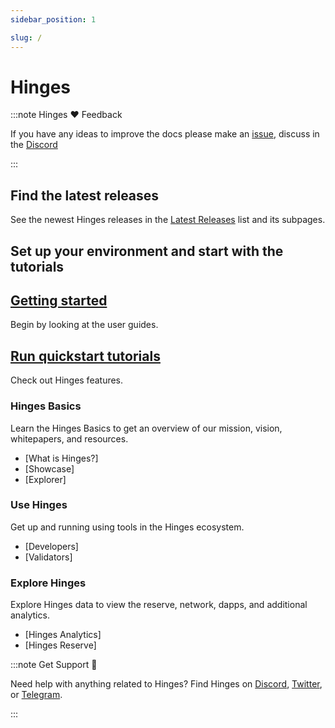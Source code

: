 ```yaml
---
sidebar_position: 1

slug: /
---
```


# Hinges

:::note Hinges ❤️ Feedback

If you have any ideas to improve the docs please make an [issue](https://github.com/hedgeplus-io/docs/issues/new), discuss in the [Discord](https://discord.gg/6nTkjb6y)

:::

## Find the latest releases

See the newest Hinges releases in the [Latest Releases](./5-Resources.md) list and its subpages.

## Set up your environment and start with the tutorials   

<div class="docs-card-container">
<div class="row row-cols-1 row-cols-md-3a g-4">
  
  <div class="col">
    <div class="card card-body h-100 d-flex flex-column" >
    <a href="/4-User Guides/1-Staking" class="card-title card-link stretched-link"><h2>Getting started</h2></a>
    <p class="card-text">Begin by looking at the user guides.</p>
</div>
  </div>
  <div class="col">
    <div class="card card-body h-100 d-flex flex-column">
    <a href="/2-Features/ Autonomous" class="card-title card-link stretched-link"> <h2>Run quickstart tutorials</h2></a>
    <p class="card-text">Check out Hinges features.</p>
</div>
</div>
</div>
</div>



### Hinges Basics

Learn the Hinges Basics to get an overview of our mission, vision, whitepapers, and resources.

- [What is Hinges?]
- [Showcase]
- [Explorer]


### Use Hinges

Get up and running using tools in the Hinges ecosystem.

- [Developers]
- [Validators]


### Explore Hinges

Explore Hinges data to view the reserve, network, dapps, and additional analytics.

- [Hinges Analytics]
- [Hinges Reserve]



:::note Get Support 💬

Need help with anything related to Hinges? Find Hinges on [Discord](https://discord.gg/6nTkjb6y), [Twitter](https://twitter.com/hingesHQ), or [Telegram](https://t.me/hedgeplus_io).

:::
